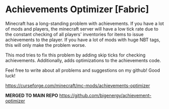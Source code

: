 # Achievements Optimizer [Fabric]

Minecraft has a long-standing problem with achievements. If you have a lot of mods and players, the minecraft server will have a low tick rate due to the constant checking of all players' inventories for items to issue achievements to the player.
If you have a lot of mods with huge NBT tags, this will only make the problem worse.

This mod tries to fix this problem by adding skip ticks for checking achievements. Additionally, adds optimizations to the achievements code.

Feel free to write about all problems and suggestions on my github! Good luck!

<a href="https://curseforge.com/minecraft/mc-mods/achievements-optimizer">https://curseforge.com/minecraft/mc-mods/achievements-optimizer</a>

<b>MERGED TO MAIN REPO</b> https://github.com/bigenergy/achievement-optimizer
